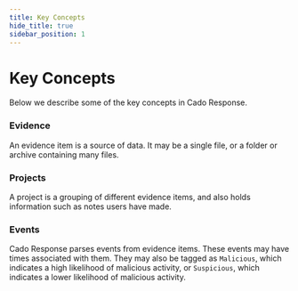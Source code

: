 ```yaml
---
title: Key Concepts
hide_title: true
sidebar_position: 1
---
```


# Key Concepts
Below we describe some of the key concepts in Cado Response.

### Evidence
An evidence item is a source of data. It may be a single file, or a folder or archive containing many files.

### Projects
A project is a grouping of different evidence items, and also holds information such as notes users have made.

### Events
Cado Response parses events from evidence items. These events may have times associated with them. They may also be tagged as `Malicious`, which indicates a high likelihood of malicious activity, or `Suspicious`, which indicates a lower likelihood of malicious activity.
